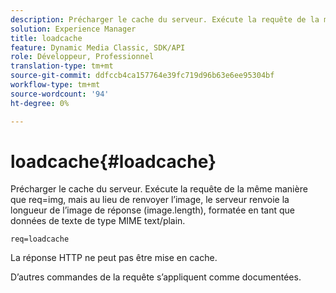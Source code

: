 ```yaml
---
description: Précharger le cache du serveur. Exécute la requête de la même manière que req=img, mais au lieu de renvoyer l’image, le serveur renvoie la longueur de l’image de réponse (image.length), formatée en tant que données de texte de type MIME text/plain.
solution: Experience Manager
title: loadcache
feature: Dynamic Media Classic, SDK/API
role: Développeur, Professionnel
translation-type: tm+mt
source-git-commit: ddfccb4ca157764e39fc719d96b63e6ee95304bf
workflow-type: tm+mt
source-wordcount: '94'
ht-degree: 0%

---
```



# loadcache{#loadcache}

Précharger le cache du serveur. Exécute la requête de la même manière que req=img, mais au lieu de renvoyer l’image, le serveur renvoie la longueur de l’image de réponse (image.length), formatée en tant que données de texte de type MIME text/plain.

`req=loadcache`

La réponse HTTP ne peut pas être mise en cache.

D’autres commandes de la requête s’appliquent comme documentées.
